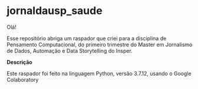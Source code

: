 # jornaldausp_saude
Olá! 

Esse repositório abriga um raspador que criei para a disciplina de Pensamento Computacional, do primeiro trimestre do Master em Jornalismo de Dados, Automação e Data Storytelling do Insper. 

**Descrição**

Este raspador foi feito na linguagem Python, versão 3.7.12, usando o Google Colaboratory 
